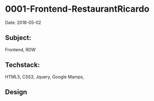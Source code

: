 # 0001-Frontend-RestaurantRicardo

Date: 2018-05-02

## Subject: 
Frontend, RDW

## Techstack: 
HTML5, CSS3, Jquery, Google Mamps, 


## Design 

